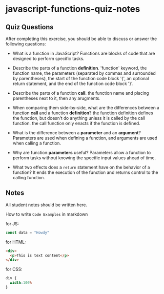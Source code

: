 # javascript-functions-quiz-notes

## Quiz Questions

After completing this exercise, you should be able to discuss or answer the following questions:

- What is a function in JavaScript?
Functions are blocks of code that are designed to perform specific tasks.

- Describe the parts of a function **definition**.
'function' keyword, the function name, the parameters (separated by commas and surrounded by parentheses), the start of the function code block '{', an optional return statement, and the end of the function code block '}'.

- Describe the parts of a function **call**.
the function name and placing parentheses next to it, then any arugments.

- When comparing them side-by-side, what are the differences between a function **call** and a function **definition**?
the function definition defines the function, but doesn't do anything unless it is called by the call function. the call function only enacts if the function is defined.

- What is the difference between a **parameter** and an **argument**?
Parameters are used when defining a function, and arguments are used when calling a function.

- Why are function **parameters** useful?
Parameters allow a function to perform tasks without knowing the specific input values ahead of time.

- What two effects does a `return` statement have on the behavior of a function?
It ends the execution of the function and returns control to the calling function.


## Notes

All student notes should be written here.


How to write `Code Examples` in markdown

for JS:
```javascript
const data = "Howdy"
```

for HTML:
```html
<div>
  <p>This is text content</p>
</div>
```

for CSS:
```css
div {
  width:100%
}
```
